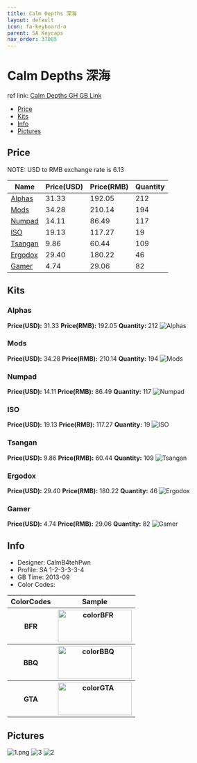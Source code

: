 ```yaml
---
title: Calm Depths 深海
layout: default
icon: fa-keyboard-o
parent: SA Keycaps
nav_order: 37005
---
```


# Calm Depths 深海

ref link: [Calm Depths GH GB Link](https://geekhack.org/index.php?topic=48214.0)

* [Price](#price)
* [Kits](#kits)
* [Info](#info)
* [Pictures](#pictures)


## Price  
NOTE: USD to RMB exchange rate is 6.13

| Name          | Price(USD)    |  Price(RMB) |  Quantity |
| ------------- | ------------- |  ---------- |  -------- |
|[Alphas](#alphas)|31.33|192.05|212|
|[Mods](#mods)|34.28|210.14|194|
|[Numpad](#numpad)|14.11|86.49|117|
|[ISO](#iso)|19.13|117.27|19|
|[Tsangan](#tsangan)|9.86|60.44|109|
|[Ergodox](#ergodox)|29.40|180.22|46|
|[Gamer](#gamer)|4.74|29.06|82|


## Kits
### Alphas
**Price(USD):** 31.33    **Price(RMB):** 192.05    **Quantity:** 212
<img src="{{ 'assets/images/sa-keycaps/calmdepths/kits_pics/alphas.png' | relative_url }}" alt="Alphas" class="image featured">

### Mods
**Price(USD):** 34.28    **Price(RMB):** 210.14    **Quantity:** 194
<img src="{{ 'assets/images/sa-keycaps/calmdepths/kits_pics/mods.png' | relative_url }}" alt="Mods" class="image featured">

### Numpad
**Price(USD):** 14.11    **Price(RMB):** 86.49    **Quantity:** 117
<img src="{{ 'assets/images/sa-keycaps/calmdepths/kits_pics/numpad.png' | relative_url }}" alt="Numpad" class="image featured">

### ISO
**Price(USD):** 19.13    **Price(RMB):** 117.27    **Quantity:** 19
<img src="{{ 'assets/images/sa-keycaps/calmdepths/kits_pics/iso.png' | relative_url }}" alt="ISO" class="image featured">

### Tsangan
**Price(USD):** 9.86    **Price(RMB):** 60.44    **Quantity:** 109
<img src="{{ 'assets/images/sa-keycaps/calmdepths/kits_pics/tsangan.png' | relative_url }}" alt="Tsangan" class="image featured">

### Ergodox
**Price(USD):** 29.40    **Price(RMB):** 180.22    **Quantity:** 46
<img src="{{ 'assets/images/sa-keycaps/calmdepths/kits_pics/ergodox.png' | relative_url }}" alt="Ergodox" class="image featured">

### Gamer
**Price(USD):** 4.74    **Price(RMB):** 29.06    **Quantity:** 82
<img src="{{ 'assets/images/sa-keycaps/calmdepths/kits_pics/gamer.png' | relative_url }}" alt="Gamer" class="image featured">


## Info
* Designer: CalmB4tehPwn
* Profile: SA 1-2-3-3-3-4
* GB Time: 2013-09
* Color Codes:  
<table style="width:100%">
  <tr>
    <th>ColorCodes</th>
    <th>Sample</th>
  </tr>
  <tr>
    <th>BFR</th>
    <th><img src="{{ 'assets/images/sa-keycaps/SP_ColorCodes/abs/SP_Abs_ColorCodes_BFR.png' | relative_url }}" alt="colorBFR" height="75" width="170"></th>
  </tr>
  <tr>
    <th>BBQ</th>
    <th><img src="{{ 'assets/images/sa-keycaps/SP_ColorCodes/abs/SP_Abs_ColorCodes_BBQ.png' | relative_url }}" alt="colorBBQ" height="75" width="170"></th>
  </tr>
  <tr>
    <th>GTA</th>
    <th><img src="{{ 'assets/images/sa-keycaps/SP_ColorCodes/abs/SP_Abs_ColorCodes_GTA.png' | relative_url }}" alt="colorGTA" height="75" width="170"></th>
  </tr>
</table>


## Pictures
<img src="{{ 'assets/images/sa-keycaps/calmdepths/rendering_pics/1.png' | relative_url }}" alt="1.png" class="image featured">
<img src="{{ 'assets/images/sa-keycaps/calmdepths/rendering_pics/3.jpg' | relative_url }}" alt="3" class="image featured">
<img src="{{ 'assets/images/sa-keycaps/calmdepths/rendering_pics/2.jpg' | relative_url }}" alt="2" class="image featured">
